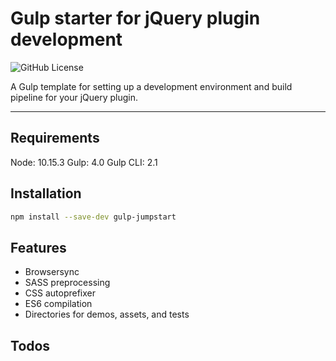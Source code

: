 # Gulp starter for jQuery plugin development

![GitHub License](https://img.shields.io/badge/license-MIT-green.svg)

A Gulp template for setting up a development environment and build pipeline for your jQuery plugin.

----

## Requirements

Node: 10.15.3
Gulp: 4.0
Gulp CLI: 2.1

## Installation

```sh
npm install --save-dev gulp-jumpstart
```

## Features

- Browsersync
- SASS preprocessing
- CSS autoprefixer
- ES6 compilation
- Directories for demos, assets, and tests

## Todos
